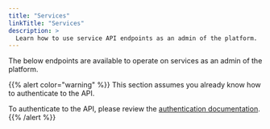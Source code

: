 ```yaml
---
title: "Services"
linkTitle: "Services"
description: >
  Learn how to use service API endpoints as an admin of the platform.
---
```


The below endpoints are available to operate on services as an admin of the platform.

{{% alert color="warning" %}}
This section assumes you already know how to authenticate to the API.

To authenticate to the API, please review the [authentication documentation](/docs/reference/api/authentication/).
{{% /alert %}}
